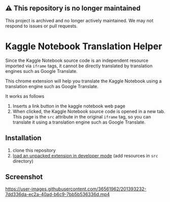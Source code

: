 ## ⚠️ This repository is no longer maintained

This project is archived and no longer actively maintained. We may not respond to issues or pull requests.

# Kaggle Notebook Translation Helper

Since the Kaggle Notebook source code is an independent resource imported via `iframe` tags, it cannot be directly translated by translation engines such as Google Translate.

This chrome extension will help you translate the Kaggle Notebook using a translation engine such as Google Translate.

It works as follows
1. Inserts a link button in the kaggle notebook web page
2. When clicked, the Kaggle Notebook source code is opened in a new tab. This page is the `src` attribute in the original `iframe` tag, so you can translate it using a translation engine such as Google Translate.

## Installation

1. clone this repository
2. [load an unpacked extension in developer mode][manual] (add resources in `src` directory)

[manual]: https://developer.chrome.com/docs/extensions/mv3/getstarted/development-basics/#load-unpacked

## Screenshot

https://user-images.githubusercontent.com/36561962/201393232-7dd336da-ec2a-40ad-b6c9-7bb5b536336d.mp4
